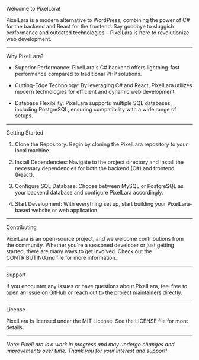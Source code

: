 Welcome to PixelLara!

PixelLara is a modern alternative to WordPress, combining the power of C# for the backend and React for the frontend. Say goodbye to sluggish performance and outdated technologies – PixelLara is here to revolutionize web development.

------------------------------------------

Why PixelLara?

- Superior Performance: PixelLara's C# backend offers lightning-fast performance compared to traditional PHP solutions.

- Cutting-Edge Technology: By leveraging C# and React, PixelLara utilizes modern technologies for efficient and dynamic web development.

- Database Flexibility: PixelLara supports multiple SQL databases, including PostgreSQL, ensuring compatibility with a wide range of setups.

------------------------------------------

Getting Started

1. Clone the Repository: Begin by cloning the PixelLara repository to your local machine.

2. Install Dependencies: Navigate to the project directory and install the necessary dependencies for both the backend (C#) and frontend (React).

3. Configure SQL Database: Choose between MySQL or PostgreSQL as your backend database and configure PixelLara accordingly.

4. Start Development: With everything set up, start building your PixelLara-based website or web application.

------------------------------------------

Contributing

PixelLara is an open-source project, and we welcome contributions from the community. Whether you're a seasoned developer or just getting started, there are many ways to get involved. Check out the CONTRIBUTING.md file for more information.

------------------------------------------

Support

If you encounter any issues or have questions about PixelLara, feel free to open an issue on GitHub or reach out to the project maintainers directly.

------------------------------------------

License

PixelLara is licensed under the MIT License. See the LICENSE file for more details.

------------------------------------------

*Note: PixelLara is a work in progress and may undergo changes and improvements over time. Thank you for your interest and support!*





